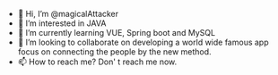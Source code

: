 - 👋 Hi, I’m @magicalAttacker
- 👀 I’m interested in JAVA
- 🌱 I’m currently learning VUE, Spring boot and MySQL
- 💞️ I’m looking to collaborate on developing a world wide famous app focus on connecting the people by the new method.
- 📫 How to reach me? Don' t reach me now.

<!---
magicalAttacker/magicalAttacker is a ✨ special ✨ repository because its `README.md` (this file) appears on your GitHub profile.
You can click the Preview link to take a look at your changes.
--->
